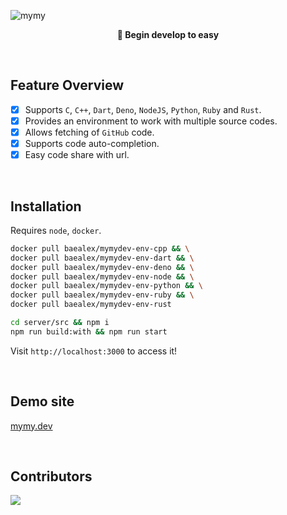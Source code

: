 ![mymy](https://user-images.githubusercontent.com/35596687/161430638-f0b0f125-f785-4e43-b467-56c8a06514dd.jpg)

<p align="center">
    <strong>🌱 Begin develop to easy</strong>
</p>

<br>

## Feature Overview

- [x] Supports `C`, `C++`, `Dart`, `Deno`, `NodeJS`, `Python`, `Ruby` and `Rust`.
- [x] Provides an environment to work with multiple source codes.
- [x] Allows fetching of `GitHub` code.
- [x] Supports code auto-completion.
- [x] Easy code share with url.

<br>

## Installation

Requires `node`, `docker`.

```bash
docker pull baealex/mymydev-env-cpp && \
docker pull baealex/mymydev-env-dart && \
docker pull baealex/mymydev-env-deno && \
docker pull baealex/mymydev-env-node && \
docker pull baealex/mymydev-env-python && \
docker pull baealex/mymydev-env-ruby && \
docker pull baealex/mymydev-env-rust
```

```bash
cd server/src && npm i
npm run build:with && npm run start
```

Visit `http://localhost:3000` to access it!

<br>

## Demo site

[mymy.dev](https://mymy.dev/)

<br>

## Contributors

<a href="https://github.com/baealex/MymyDev/graphs/contributors">
  <img src="https://contributors-img.web.app/image?repo=baealex/MymyDev" />
</a>

